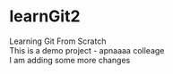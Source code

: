 # learnGit2
Learning Git From Scratch
<br>
This is a demo project - apnaaaa colleage
<br>
I am adding some more changes
